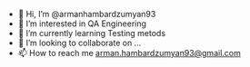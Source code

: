 - 👋 Hi, I’m @armanhambardzumyan93
- 👀 I’m interested in QA Engineering
- 🌱 I’m currently learning Testing metods
- 💞️ I’m looking to collaborate on ...
- 📫 How to reach me arman.hambardzumyan93@gmail.com

<!---
armanhambardzumyan93/armanhambardzumyan93 is a ✨ special ✨ repository because its `README.md` (this file) appears on your GitHub profile.
You can click the Preview link to take a look at your changes.
--->
